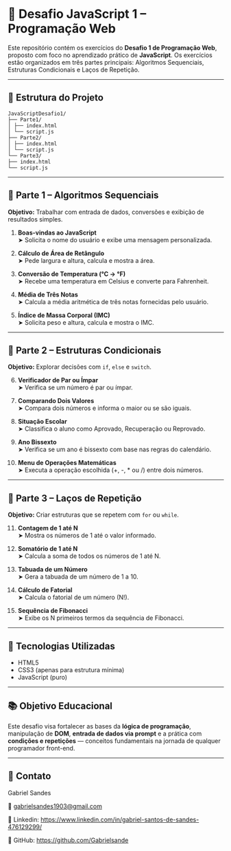 # 🧠 Desafio JavaScript 1 – Programação Web

Este repositório contém os exercícios do **Desafio 1 de Programação Web**, proposto com foco no aprendizado prático de **JavaScript**. Os exercícios estão organizados em três partes principais: Algoritmos Sequenciais, Estruturas Condicionais e Laços de Repetição.

---

## 📁 Estrutura do Projeto
```
JavaScriptDesafio1/
├── Parte1/
│ ├── index.html
│ └── script.js
├── Parte2/
│ ├── index.html
│ └── script.js
└── Parte3/
├── index.html
└── script.js
```

---

## 🧩 Parte 1 – Algoritmos Sequenciais

**Objetivo:** Trabalhar com entrada de dados, conversões e exibição de resultados simples.

1. **Boas-vindas ao JavaScript**  
   ➤ Solicita o nome do usuário e exibe uma mensagem personalizada.

2. **Cálculo de Área de Retângulo**  
   ➤ Pede largura e altura, calcula e mostra a área.

3. **Conversão de Temperatura (°C → °F)**  
   ➤ Recebe uma temperatura em Celsius e converte para Fahrenheit.

4. **Média de Três Notas**  
   ➤ Calcula a média aritmética de três notas fornecidas pelo usuário.

5. **Índice de Massa Corporal (IMC)**  
   ➤ Solicita peso e altura, calcula e mostra o IMC.

---

## 🔀 Parte 2 – Estruturas Condicionais

**Objetivo:** Explorar decisões com `if`, `else` e `switch`.

6. **Verificador de Par ou Ímpar**  
   ➤ Verifica se um número é par ou ímpar.

7. **Comparando Dois Valores**  
   ➤ Compara dois números e informa o maior ou se são iguais.

8. **Situação Escolar**  
   ➤ Classifica o aluno como Aprovado, Recuperação ou Reprovado.

9. **Ano Bissexto**  
   ➤ Verifica se um ano é bissexto com base nas regras do calendário.

10. **Menu de Operações Matemáticas**  
   ➤ Executa a operação escolhida (+, -, * ou /) entre dois números.

---

## 🔁 Parte 3 – Laços de Repetição

**Objetivo:** Criar estruturas que se repetem com `for` ou `while`.

11. **Contagem de 1 até N**  
   ➤ Mostra os números de 1 até o valor informado.

12. **Somatório de 1 até N**  
   ➤ Calcula a soma de todos os números de 1 até N.

13. **Tabuada de um Número**  
   ➤ Gera a tabuada de um número de 1 a 10.

14. **Cálculo de Fatorial**  
   ➤ Calcula o fatorial de um número (N!).

15. **Sequência de Fibonacci**  
   ➤ Exibe os N primeiros termos da sequência de Fibonacci.

---

## 🚀 Tecnologias Utilizadas

- HTML5
- CSS3 (apenas para estrutura mínima)
- JavaScript (puro)

---

## 📚 Objetivo Educacional

Este desafio visa fortalecer as bases da **lógica de programação**, manipulação de **DOM**, **entrada de dados via prompt** e a prática com **condições e repetições** — conceitos fundamentais na jornada de qualquer programador front-end.

---

## 📩 Contato
Gabriel Sandes

📧 gabrielsandes1903@gmail.com 

🔗 Linkedin: https://www.linkedin.com/in/gabriel-santos-de-sandes-476129299/

🔗 GitHub: https://github.com/Gabrielsande
